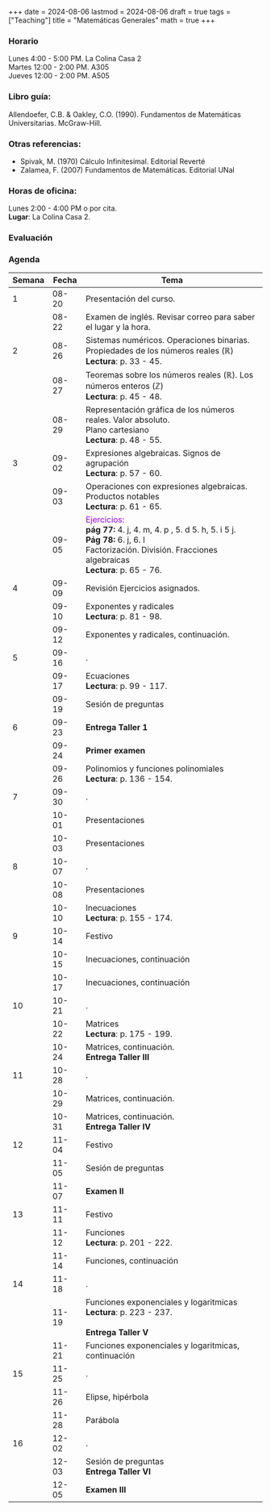 +++
date      = 2024-08-06
lastmod   = 2024-08-06
draft     = true
tags      = ["Teaching"]
title     = "Matemáticas Generales"
math      = true
+++

### Horario

Lunes 4:00 - 5:00 PM. La Colina Casa 2  <br>
Martes 12:00 - 2:00 PM. A305 <br>
Jueves 12:00 - 2:00 PM. A505 

### Libro guía:

Allendoefer, C.B. & Oakley, C.O. (1990). Fundamentos de Matemáticas Universitarias. McGraw-Hill.

### Otras referencias:

* Spivak, M. (1970) Cálculo Infinitesimal. Editorial Reverté
* Zalamea, F. (2007) Fundamentos de Matemáticas. Editorial UNal

### Horas de oficina: 

Lunes 2:00 - 4:00 PM o por cita. <br>
**Lugar**: La Colina Casa 2. 

### Evaluación

### Agenda

Semana | Fecha | Tema
---| --- | ----
1  | 08-20 | Presentación del curso.
&nbsp; | 08-22 | Examen de inglés. Revisar correo para saber el lugar y la hora.
2  | 08-26 | Sistemas numéricos. Operaciones binarias. <br> Propiedades de los números reales ($\mathbb{R}$) <br> **Lectura**: p. 33 - 45.
&nbsp; | 08-27 | Teoremas sobre los números reales ($\mathbb{R}$). Los números enteros ($\mathbb{Z}$) <br> **Lectura**: p. 45 - 48.
&nbsp; | 08-29 | Representación gráfica de los números reales. Valor absoluto. <br>Plano cartesiano <br> **Lectura**: p. 48 - 55.
3  | 09-02 | Expresiones algebraicas. Signos de agrupación <br> **Lectura**: p. 57 - 60.
&nbsp; | 09-03 | Operaciones con expresiones algebraicas. Productos notables<br> **Lectura**: p. 61 - 65.
&nbsp; | 09-05 | <font color="#9900FF"> Ejercicios: </font> <br>**pág 77:** 4. j, 4. m, 4. p , 5. d 5. h, 5. i 5 j. <br> **Pág 78:** 6. j, 6. l <br> Factorización. División. Fracciones algebraicas <br> **Lectura**: p. 65 - 76.
4  | 09-09 | Revisión Ejercicios asignados.
&nbsp; | 09-10 | Exponentes y radicales <br> **Lectura**: p. 81 - 98.
&nbsp; | 09-12 | Exponentes y radicales, continuación.
5  | 09-16 | .
&nbsp; | 09-17 | Ecuaciones <br> **Lectura**: p. 99 - 117.
&nbsp; | 09-19 | Sesión de preguntas
6  | 09-23 | **Entrega Taller 1** 
&nbsp; | 09-24 | **Primer examen**
&nbsp; | 09-26 | Polinomios y funciones polinomiales <br> **Lectura**: p. 136 - 154.
7  | 09-30 | .
&nbsp; | 10-01 | Presentaciones
&nbsp; | 10-03 | Presentaciones
8  | 10-07 | .
&nbsp; | 10-08 | Presentaciones
&nbsp; | 10-10 | Inecuaciones <br> **Lectura**: p. 155 - 174.
9  | 10-14 | Festivo
&nbsp; | 10-15 | Inecuaciones, continuación
&nbsp; | 10-17 | Inecuaciones, continuación
10  | 10-21 | .
&nbsp; | 10-22 | Matrices  <br> **Lectura**: p. 175 - 199.
&nbsp; | 10-24 | Matrices, continuación.<br> **Entrega Taller III**
11  | 10-28 | .
&nbsp; | 10-29 | Matrices, continuación. 
&nbsp; | 10-31 | Matrices, continuación. <br> **Entrega Taller IV** 
12  | 11-04 | Festivo
&nbsp; | 11-05 | Sesión de preguntas
&nbsp; | 11-07 | **Examen II**
13  | 11-11 | Festivo
&nbsp; | 11-12 | Funciones <br> **Lectura**: p. 201 - 222.
&nbsp; | 11-14 | Funciones, continuación
14  | 11-18 | .
&nbsp; | 11-19 | Funciones exponenciales y logaritmicas<br> **Lectura**: p. 223 - 237. <br> <br>**Entrega Taller V**
&nbsp; | 11-21 | Funciones exponenciales y logaritmicas, continuación
15  | 11-25 | .
&nbsp; | 11-26 | Elipse, hipérbola
&nbsp; | 11-28 | Parábola
16  | 12-02 | .
&nbsp; | 12-03 | Sesión de preguntas <br>**Entrega Taller VI**
&nbsp; | 12-05 | **Examen III**


